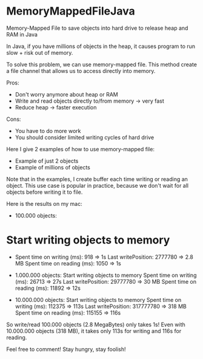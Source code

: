 # MemoryMappedFileJava
Memory-Mapped File to save objects into hard drive to release heap and RAM in Java

In Java, if you have millions of objects in the heap, it causes program to run slow + risk out of memory.

To solve this problem, we can use memory-mapped file. This method create a file channel that allows us to access directly into memory.

Pros: 
- Don't worry anymore about heap or RAM
- Write and read objects directly to/from memory -> very fast
- Reduce heap -> faster execution

Cons:
- You have to do more work
- You should consider limited writing cycles of hard drive

Here I give 2 examples of how to use memory-mapped file:
- Example of just 2 objects
- Example of millions of objects

Note that in the examples, I create buffer each time writing or reading an object. This use case is popular in practice, because we don't wait for all objects before writing it to file.

Here is the results on my mac:

- 100.000 objects:
# Start writing objects to memory
* Spent time on writing (ms): 918  => 1s
Last writePosition: 2777780  => 2.8 MB
Spent time on reading (ms): 1050  => 1s

- 1.000.000 objects:
Start writing objects to memory
Spent time on writing (ms): 26713  => 27s
Last writePosition: 29777780  => 30 MB
Spent time on reading (ms): 11892  => 12s

- 10.000.000 objects:
Start writing objects to memory
Spent time on writing (ms): 112375  => 113s
Last writePosition: 317777780  => 318 MB
Spent time on reading (ms): 115155  => 116s

So write/read 100.000 objects (2.8 MegaBytes) only takes 1s! Even with 10.000.000 objects (318 MB), it takes only 113s for writing and 116s for reading.

Feel free to comment! Stay hungry, stay foolish!
